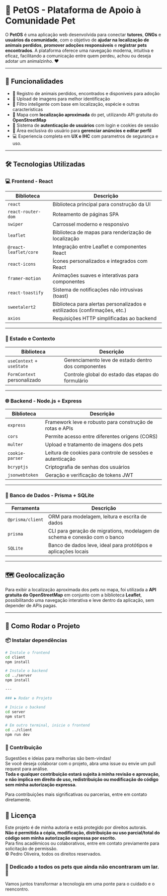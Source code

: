 # 🐾 PetOS - Plataforma de Apoio à Comunidade Pet

O **PetOS** é uma aplicação web desenvolvida para conectar **tutores**, **ONGs** e **usuários da comunidade**, com o objetivo de **ajudar na localização de animais perdidos**, **promover adoções responsáveis** e **registrar pets encontrados**. A plataforma oferece uma navegação moderna, intuitiva e eficaz, facilitando a comunicação entre quem perdeu, achou ou deseja adotar um animalzinho. ❤️

---

## 🚀 Funcionalidades

- 📍 Registro de animais perdidos, encontrados e disponíveis para adoção  
- 📸 Upload de imagens para melhor identificação  
- 🔎 Filtro inteligente com base em localização, espécie e outras características  
- 🧭 Mapa com **localização aproximada** do pet, utilizando API gratuita do **OpenStreetMap**  
- 👤 Sistema de **autenticação de usuários** com login e cookies de sessão  
- 🧾 Área exclusiva do usuário para **gerenciar anúncios e editar perfil**
- 💻 Experiencia completa em **UX e IHC** com parametros de segurança e uso. 

---

## 🛠️ Tecnologias Utilizadas

### 💻 Frontend - React

| Biblioteca             | Descrição                                                                 |
| ---------------------- | ------------------------------------------------------------------------- |
| `react`                | Biblioteca principal para construção da UI                                |
| `react-router-dom`     | Roteamento de páginas SPA                                                 |
| `swiper`               | Carrossel moderno e responsivo                                            |
| `leaflet`              | Biblioteca de mapas para renderização de localização                      |
| `@react-leaflet/core`  | Integração entre Leaflet e componentes React                              |
| `react-icons`          | Ícones personalizados e integrados com React                             |
| `framer-motion`        | Animações suaves e interativas para componentes                           |
| `react-toastify`       | Sistema de notificações não intrusivas (toast)                            |
| `sweetalert2`          | Biblioteca para alertas personalizados e estilizados (confirmações, etc.) |
| `axios`                | Requisições HTTP simplificadas ao backend                                 |

---

### 🧠 Estado e Contexto

| Biblioteca                  | Descrição                                             |
| --------------------------- | ----------------------------------------------------- |
| `useContext` + `useState`   | Gerenciamento leve de estado dentro dos componentes   |
| `FormContext` personalizado | Controle global do estado das etapas do formulário    |

---

### 🌐 Backend - Node.js + Express

| Biblioteca       | Descrição                                                      |
| ---------------- | -------------------------------------------------------------- |
| `express`        | Framework leve e robusto para construção de rotas e APIs       |
| `cors`           | Permite acesso entre diferentes origens (CORS)                 |
| `multer`         | Upload e tratamento de imagens dos pets                        |
| `cookie-parser`  | Leitura de cookies para controle de sessões e autenticação     |
| `bcryptjs`       | Criptografia de senhas dos usuários                            |
| `jsonwebtoken`   | Geração e verificação de tokens JWT                            |

---

### 🔧 Banco de Dados - Prisma + SQLite

| Ferramenta        | Descrição                                                                 |
| ----------------- | ------------------------------------------------------------------------- |
| `@prisma/client`  | ORM para modelagem, leitura e escrita de dados                            |
| `prisma`          | CLI para geração de migrations, modelagem de schema e conexão com o banco |
| `SQLite`          | Banco de dados leve, ideal para protótipos e aplicações locais            |

---

## 🗺️ Geolocalização

Para exibir a localização aproximada dos pets no mapa, foi utilizada a **API gratuita do OpenStreetMap** em conjunto com a biblioteca **Leaflet**, possibilitando uma navegação interativa e leve dentro da aplicação, sem depender de APIs pagas.

---

## 🧪 Como Rodar o Projeto

### 📦 Instalar dependências

```bash
# Instale o frontend
cd client
npm install

# Instale o backend
cd ../server
npm install

---

### ▶️ Rodar o Projeto

# Inicie o backend
cd server
npm start

# Em outro terminal, inicie o frontend
cd ../client
npm run dev
```

### 🤝 Contribuição

Sugestões e ideias para melhorias são bem-vindas!  
Se você deseja colaborar com o projeto, abra uma issue ou envie um pull request para análise.  
**Toda e qualquer contribuição estará sujeita à minha revisão e aprovação, e não implica em direito de uso, redistribuição ou modificação do código sem minha autorização expressa.**

Para contribuições mais significativas ou parcerias, entre em contato diretamente.

## 📄 Licença

Este projeto é de minha autoria e está protegido por direitos autorais.  
**Não é permitida a cópia, modificação, distribuição ou uso parcial/total do código sem minha autorização expressa por escrito.**  
Para fins acadêmicos ou colaborativos, entre em contato previamente para solicitação de permissão.  
© Pedro Oliveira, todos os direitos reservados.

### 🐶 Dedicado a todos os pets que ainda não encontraram um lar. 💙

Vamos juntos transformar a tecnologia em uma ponte para o cuidado e o reencontro.
